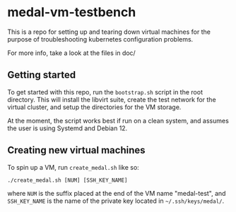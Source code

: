 # medal-vm-testbench

This is a repo for setting up and tearing down virtual machines for the purpose of troubleshooting kubernetes configuration problems.

For more info, take a look at the files in doc/

## Getting started

To get started with this repo, run the `bootstrap.sh` script in the
root directory. This will install the libvirt suite, create the test
network for the virtual cluster, and setup the directories for
the VM storage.

At the moment, the script works best if run on a clean system, 
and assumes the user is using Systemd and Debian 12.

## Creating new virtual machines

To spin up a VM, run `create_medal.sh` like so:

```
./create_medal.sh [NUM] [SSH_KEY_NAME]
```

where `NUM` is the suffix placed at the end of the VM name "medal-test",
and `SSH_KEY_NAME` is the name of the private key located in `~/.ssh/keys/medal/`.
